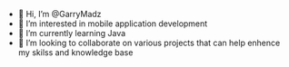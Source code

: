 - 👋 Hi, I’m @GarryMadz
- 👀 I’m interested in mobile application development
- 🌱 I’m currently learning Java 
- 💞️ I’m looking to collaborate on various projects that can help enhence my skilss and knowledge base

<!---
GarryMadz/GarryMadz is a ✨ special ✨ repository because its `README.md` (this file) appears on your GitHub profile.
You can click the Preview link to take a look at your changes.
--->
